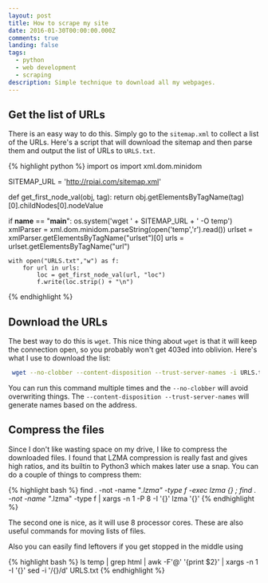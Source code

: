 ```yaml
---
layout: post
title: How to scrape my site
date: 2016-01-30T00:00:00.000Z
comments: true
landing: false
tags:
  - python
  - web development
  - scraping
description: Simple technique to download all my webpages.
---
```


## Get the list of URLs
There is an easy way to do this. Simply go to the `sitemap.xml` to collect a list of the URLs. Here's a script that will download the sitemap and then parse them and output the list of URLs to `URLS.txt`.

{% highlight python %}
import os
import xml.dom.minidom

SITEMAP_URL = 'http://rpiai.com/sitemap.xml'

def get_first_node_val(obj, tag):
    return obj.getElementsByTagName(tag)[0].childNodes[0].nodeValue

if __name__ == "__main__":
    os.system('wget ' + SITEMAP_URL + ' -O temp')
    xmlParser = xml.dom.minidom.parseString(open('temp','r').read())
    urlset = xmlParser.getElementsByTagName("urlset")[0]
    urls = urlset.getElementsByTagName("url")

    with open("URLS.txt","w") as f:
        for url in urls:
            loc = get_first_node_val(url, "loc")
            f.write(loc.strip() + "\n")
{% endhighlight %}

## Download the URLs
The best way to do this is `wget`. This nice thing about `wget` is that it will keep the connection open, so you probably won't get 403ed into oblivion. Here's what I use to download the list:

```bash
 wget --no-clobber --content-disposition --trust-server-names -i URLS.txt
```

You can run this command multiple times and the `--no-clobber` will avoid overwriting things. The `--content-disposition --trust-server-names` will generate names based on the address.

## Compress the files
Since I don't like wasting space on my drive, I like to compress the downloaded files. I found that LZMA compression is really fast and gives high ratios, and its builtin to Python3 which makes later use a snap. You can do a couple of things to compress them:

{% highlight bash %}
find . -not -name "*.lzma" -type f -exec lzma {} \;
find . -not -name "*.lzma" -type f | xargs -n 1 -P 8 -I '{}' lzma '{}'
{% endhighlight %}

The second one is nice, as it will use 8 processor cores. These are also useful commands for moving lists of files.

Also you can easily find leftovers if you get stopped in the middle using

{% highlight bash %}
ls temp | grep html | awk -F'@' '{print $2}' | xargs -n 1 -I '{}' sed -i '/{}/d' URLS.txt
{% endhighlight %}
